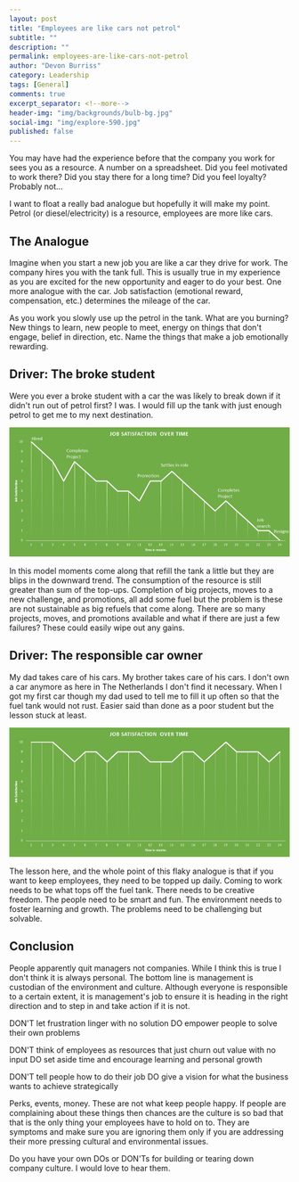 ```yaml
---
layout: post
title: "Employees are like cars not petrol"
subtitle: ""
description: ""
permalink: employees-are-like-cars-not-petrol
author: "Devon Burriss"
category: Leadership
tags: [General]
comments: true
excerpt_separator: <!--more-->
header-img: "img/backgrounds/bulb-bg.jpg"
social-img: "img/explore-590.jpg"
published: false
---
```

You may have had the experience before that the company you work for sees you as a resource. A number on a spreadsheet. Did you feel motivated to work there? Did you stay there for a long time? Did you feel loyalty? Probably not...

I want to float a really bad analogue but hopefully it will make my point. Petrol (or diesel/electricity) is a resource, employees are more like cars.

<!--more-->

## The Analogue

Imagine when you start a new job you are like a car they drive for work. The company hires you with the tank full. This is usually true in my experience as you are excited for the new opportunity and eager to do your best. One more analogue with the car. Job satisfaction (emotional reward, compensation, etc.) determines the mileage of the car.

As you work you slowly use up the petrol in the tank. What are you burning? New things to learn, new people to meet, energy on things that don't engage, belief in direction, etc. Name the things that make a job emotionally rewarding.

## Driver: The broke student

Were you ever a broke student with a car the was likely to break down if it didn't run out of petrol first? I was. I would fill up the tank with just enough petrol to get me to my next destination.

![Student tank trajectory](/img/posts/2018/student-tank.jpg)

In this model moments come along that refill the tank a little but they are blips in the downward trend. The consumption of the resource is still greater than sum of the top-ups. Completion of big projects, moves to a new challenge, and promotions, all add some fuel but the problem is these are not sustainable as big refuels that come along. There are so many projects, moves, and promotions available and what if there are just a few failures? These could easily wipe out any gains.

## Driver: The responsible car owner

My dad takes care of his cars. My brother takes care of his cars. I don't own a car anymore as here in The Netherlands I don't find it necessary. When I got my first car though my dad used to tell me to fill it up often so that the fuel tank would not rust. Easier said than done as a poor student but the lesson stuck at least.

![Adult tank trajectory](/img/posts/2018/adult-tank.jpg)

The lesson here, and the whole point of this flaky analogue is that if you want to keep employees, they need to be topped up daily. Coming to work needs to be what tops off the fuel tank. There needs to be creative freedom. The people need to be smart and fun. The environment needs to foster learning and growth. The problems need to be challenging but solvable.

## Conclusion

People apparently quit managers not companies. While I think this is true I don't think it is always personal. The bottom line is management is custodian of the environment and culture. Although everyone is responsible to a certain extent, it is management's job to ensure it is heading in the right direction and to step in and take action if it is not.

DON'T let frustration linger with no solution
DO empower people to solve their own problems

DON'T think of employees as resources that just churn out value with no input
DO set aside time and encourage learning and personal growth

DON'T tell people how to do their job
DO give a vision for what the business wants to achieve strategically

Perks, events, money. These are not what keep people happy. If people are complaining about these things then chances are the culture is so bad that that is the only thing your employees have to hold on to. They are symptoms and make sure you are ignoring them only if you are addressing their more pressing cultural and environmental issues.

Do you have your own DOs or DON'Ts for building or tearing down company culture. I would love to hear them.